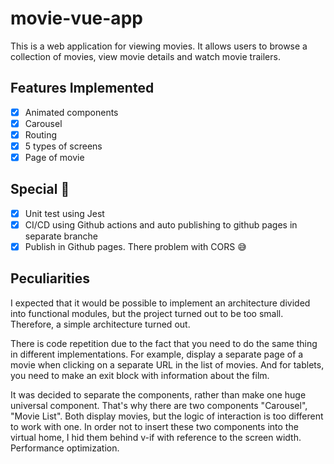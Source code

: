 # movie-vue-app

This is a web application for viewing movies. It allows users to browse a collection of movies, view movie details and watch movie trailers.

## Features Implemented

- [x] Animated components
- [x] Carousel
- [x] Routing
- [x] 5 types of screens
- [x] Page of movie

## Special 🤩
- [x] Unit test using Jest
- [x] CI/CD using Github actions and auto publishing to github pages in separate branche
- [x] Publish in Github pages. There problem with CORS 😅

## Peculiarities
I expected that it would be possible to implement an architecture divided into functional modules, but the project turned out to be too small. Therefore, a simple architecture turned out.

There is code repetition due to the fact that you need to do the same thing in different implementations. For example, display a separate page of a movie when clicking on a separate URL in the list of movies. And for tablets, you need to make an exit block with information about the film.

It was decided to separate the components, rather than make one huge universal component. That's why there are two components "Carousel", "Movie List". Both display movies, but the logic of interaction is too different to work with one.
In order not to insert these two components into the virtual home, I hid them behind v-if with reference to the screen width. Performance optimization.
